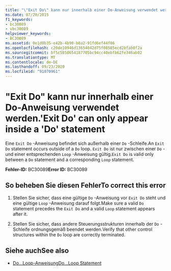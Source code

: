```yaml
---
title: "\"Exit Do\" kann nur innerhalb einer Do-Anweisung verwendet werden."
ms.date: 07/20/2015
f1_keywords:
- bc30089
- vbc30089
helpviewer_keywords:
- BC30089
ms.assetid: 0e1d0b35-e42b-4b90-b8a2-91fd6ef44f06
ms.openlocfilehash: c20de10946d13654042d75f08585ecd2bfab0f2a
ms.sourcegitcommit: bf5c5850654187705bc94cc40ebfb62fe346ab02
ms.translationtype: MT
ms.contentlocale: de-DE
ms.lasthandoff: 09/23/2020
ms.locfileid: "91070961"
---
```

# <a name="exit-do-can-only-appear-inside-a-do-statement"></a><span data-ttu-id="9dc40-102">"Exit Do" kann nur innerhalb einer Do-Anweisung verwendet werden.</span><span class="sxs-lookup"><span data-stu-id="9dc40-102">'Exit Do' can only appear inside a 'Do' statement</span></span>

<span data-ttu-id="9dc40-103">Eine `Exit Do` -Anweisung befindet sich außerhalb einer `Do` -Schleife.</span><span class="sxs-lookup"><span data-stu-id="9dc40-103">An `Exit Do` statement occurs outside of a `Do` loop.</span></span> <span data-ttu-id="9dc40-104">`Exit Do` ist nur zwischen einer `Do` - und einer entsprechenden `Loop` -Anweisung gültig.</span><span class="sxs-lookup"><span data-stu-id="9dc40-104">`Exit Do` is valid only between a `Do` statement and a corresponding `Loop` statement.</span></span>  
  
 <span data-ttu-id="9dc40-105">**Fehler-ID:** BC30089</span><span class="sxs-lookup"><span data-stu-id="9dc40-105">**Error ID:** BC30089</span></span>  
  
## <a name="to-correct-this-error"></a><span data-ttu-id="9dc40-106">So beheben Sie diesen Fehler</span><span class="sxs-lookup"><span data-stu-id="9dc40-106">To correct this error</span></span>  
  
1. <span data-ttu-id="9dc40-107">Stellen Sie sicher, dass eine gültige `Do` -Anweisung vor `Exit Do` steht und eine gültige `Loop` -Anweisung darauf folgt.</span><span class="sxs-lookup"><span data-stu-id="9dc40-107">Make sure a valid `Do` statement precedes the `Exit Do` and a valid `Loop` statement appears after it.</span></span>  
  
2. <span data-ttu-id="9dc40-108">Stellen Sie sicher, dass andere Steuerungsstrukturen innerhalb der `Do` -Schleife ordnungsgemäß beendet werden.</span><span class="sxs-lookup"><span data-stu-id="9dc40-108">Verify that other control structures within the `Do` loop are correctly terminated.</span></span>  
  
## <a name="see-also"></a><span data-ttu-id="9dc40-109">Siehe auch</span><span class="sxs-lookup"><span data-stu-id="9dc40-109">See also</span></span>

- [<span data-ttu-id="9dc40-110">Do...Loop-Anweisung</span><span class="sxs-lookup"><span data-stu-id="9dc40-110">Do...Loop Statement</span></span>](../language-reference/statements/do-loop-statement.md)

